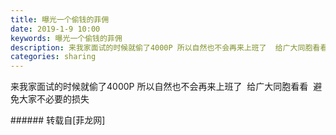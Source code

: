 ```yaml
---
title: 曝光一个偷钱的菲佣
date: 2019-1-9 10:00
keywords: 曝光一个偷钱的菲佣
description: 来我家面试的时候就偷了4000P 所以自然也不会再来上班了  给广大同胞看看  避免大家不必要的损失
categories: sharing
---
```

<td class="t_f" id="postmessage_2646319">

来我家面试的时候就偷了4000P 所以自然也不会再来上班了  给广大同胞看看  避免大家不必要的损失<br/>
<img alt="" border="0" class="zoom" data-cf-modified-2f412db0dc73ef41bcfd35b1-="" file="http://www.flw.ph/data/appbyme/upload/image/201901/09/1IwxCXXYze77.jpg" id="aimg_X08qx" lazyloadthumb="1" onclick="" onmouseover="" src="http://www.flw.ph/data/appbyme/upload/image/201901/09/1IwxCXXYze77.jpg"/><br/>
</td>
###### 转载自[菲龙网]